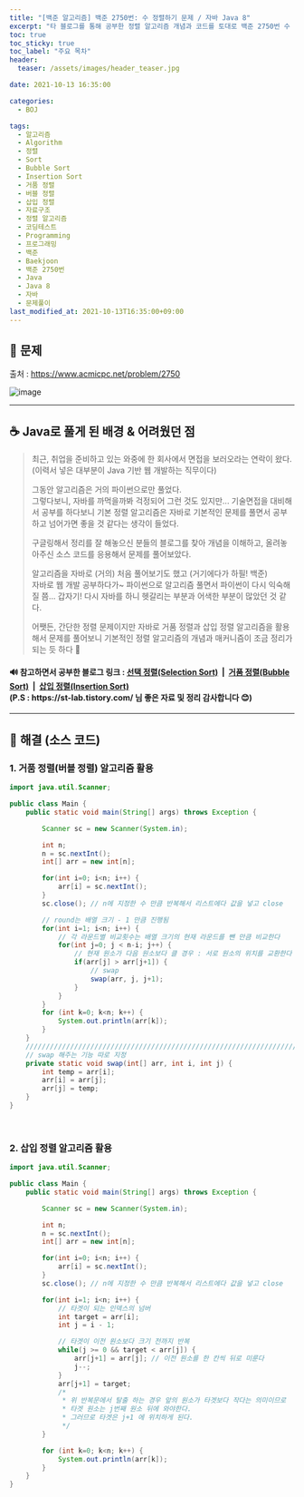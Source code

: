 ```yaml
---
title: "[백준 알고리즘] 백준 2750번: 수 정렬하기 문제 / 자바 Java 8"
excerpt: "타 블로그를 통해 공부한 정렬 알고리즘 개념과 코드를 토대로 백준 2750번 수 정렬하기 문제를 자바로 풀어보았다."
toc: true
toc_sticky: true
toc_label: "주요 목차"
header:
  teaser: /assets/images/header_teaser.jpg

date: 2021-10-13 16:35:00

categories:
  - BOJ

tags:
  - 알고리즘
  - Algorithm
  - 정렬
  - Sort
  - Bubble Sort
  - Insertion Sort
  - 거품 정렬
  - 버블 정렬
  - 삽입 정렬
  - 자료구조
  - 정렬 알고리즘
  - 코딩테스트
  - Programming
  - 프로그래밍
  - 백준
  - Baekjoon
  - 백준 2750번
  - Java
  - Java 8
  - 자바
  - 문제풀이
last_modified_at: 2021-10-13T16:35:00+09:00
---
```


## 🔔 문제

출처 : <https://www.acmicpc.net/problem/2750>

![image](https://user-images.githubusercontent.com/78403443/137080416-b1329d25-c29f-40ae-bb3a-05614685b9b9.png)

---

## ☕ Java로 풀게 된 배경 & 어려웠던 점

> 최근, 취업을 준비하고 있는 와중에 한 회사에서 면접을 보러오라는 연락이 왔다.<br>(이력서 넣은 대부분이 Java 기반 웹 개발하는 직무이다)
>
> 그동안 알고리즘은 거의 파이썬으로만 풀었다.<br>그렇다보니, 자바를 까먹을까봐 걱정되어 그런 것도 있지만... 기술면접을 대비해서 공부를 하다보니 기본 정렬 알고리즘은 자바로 기본적인 문제를 풀면서 공부하고 넘어가면 좋을 것 같다는 생각이 들었다.
>
> 구글링해서 정리를 잘 해놓으신 분들의 블로그를 찾아 개념을 이해하고, 올려놓아주신 소스 코드를 응용해서 문제를 풀어보았다.<br>
>
> 알고리즘을 자바로 (거의) 처음 풀어보기도 했고 (거기에다가 하필! 백준)<br>자바로 웹 개발 공부하다가~ 파이썬으로 알고리즘 풀면서 파이썬이 다시 익숙해질 쯤... 갑자기! 다시 자바를 하니 헷갈리는 부분과 어색한 부분이 많았던 것 같다.
>
> 어쨋든, 간단한 정렬 문제이지만 자바로 거품 정렬과 삽입 정렬 알고리즘을 활용해서 문제를 풀어보니 기본적인 정렬 알고리즘의 개념과 매커니즘이 조금 정리가 되는 듯 하다 💪

<div class="notice">
    <h4>
        🔊 참고하면서 공부한 블로그 링크&nbsp;:&nbsp;<a href="https://st-lab.tistory.com/168">선택 정렬(Selection Sort)</a>&nbsp; | &nbsp;<a href="https://st-lab.tistory.com/195">거품 정렬(Bubble Sort)</a>&nbsp; | &nbsp;<a href="https://st-lab.tistory.com/179">삽입 정렬(Insertion Sort)</a><br>(P.S : https://st-lab.tistory.com/  님 좋은 자료 및 정리 감사합니다 😊)
    </h4>
</div>

---

## 🔐 해결 (소스 코드)

### 1. 거품 정렬(버블 정렬) 알고리즘 활용

```java
import java.util.Scanner;

public class Main {
    public static void main(String[] args) throws Exception {

        Scanner sc = new Scanner(System.in);

        int n;
        n = sc.nextInt();
        int[] arr = new int[n];

        for(int i=0; i<n; i++) {
            arr[i] = sc.nextInt();
        }
        sc.close(); // n에 지정한 수 만큼 반복해서 리스트에다 값을 넣고 close

        // round는 배열 크기 - 1 만큼 진행됨
        for(int i=1; i<n; i++) {
            // 각 라운드별 비교횟수는 배열 크기의 현재 라운드를 뺀 만큼 비교한다
            for(int j=0; j < n-i; j++) {
                // 현재 원소가 다음 원소보다 클 경우 : 서로 원소의 위치를 교환한다
                if(arr[j] > arr[j+1]) {
                    // swap
                    swap(arr, j, j+1);
                }
            }
        }
        for (int k=0; k<n; k++) {
            System.out.println(arr[k]);
        }
    }
    //////////////////////////////////////////////////////////////////////////////////////////////////////
    // swap 해주는 기능 따로 지정
    private static void swap(int[] arr, int i, int j) {
        int temp = arr[i];
        arr[i] = arr[j];
        arr[j] = temp;
    }
}
```

<br>

### 2. 삽입 정렬 알고리즘 활용

```java
import java.util.Scanner;

public class Main {
    public static void main(String[] args) throws Exception {

        Scanner sc = new Scanner(System.in);

        int n;
        n = sc.nextInt();
        int[] arr = new int[n];

        for(int i=0; i<n; i++) {
            arr[i] = sc.nextInt();
        }
        sc.close(); // n에 지정한 수 만큼 반복해서 리스트에다 값을 넣고 close

        for(int i=1; i<n; i++) {
            // 타겟이 되는 인덱스의 넘버
            int target = arr[i];
            int j = i - 1;

            // 타겟이 이전 원소보다 크기 전까지 반복
            while(j >= 0 && target < arr[j]) {
                arr[j+1] = arr[j]; // 이전 원소를 한 칸씩 뒤로 미룬다
                j--;
            }
            arr[j+1] = target;
            /*
             * 위 반복문에서 탈출 하는 경우 앞의 원소가 타겟보다 작다는 의미이므로
             * 타겟 원소는 j번째 원소 뒤에 와야한다.
             * 그러므로 타겟은 j+1 에 위치하게 된다.
             */
        }

        for (int k=0; k<n; k++) {
            System.out.println(arr[k]);
        }
    }
}
```